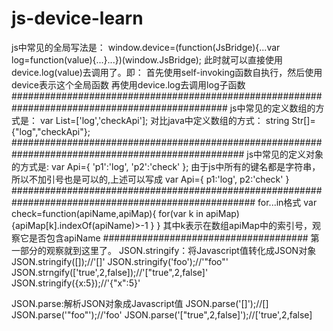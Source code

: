 # js-device-learn
js中常见的全局写法是：
window.device=(function(JsBridge){...var log=function(value){...}...})(window.JsBridge);
此时就可以直接使用device.log(value)去调用了。即：
首先使用self-invoking函数自执行，然后使用device表示这个全局函数
再使用device.log去调用log子函数
###############################################################################################
js中常见的定义数组的方式是：
var List=['log','checkApi'];
对比java中定义数组的方式：
string Str[]={"log","checkApi"};
##################################################################################################
js中常见的定义对象的方式是:
var Api={
'p1':'log',
'p2':'check'
};
由于js中所有的键名都是字符串，所以不加引号也是可以的,上述可以写成
var Api={
p1:'log',
p2:'check'
}
####################################################################################################
for...in格式
var check=function(apiName,apiMap){
for(var k in apiMap)
{apiMap[k].indexOf(apiName)>-1
}
}
其中k表示在数组apiMap中的索引号，观察它是否包含apiName
#####################################
第一部分的观察就到这里了。
JSON.stringify：将Javascript值转化成JSON对象
JSON.stringify([]);//'[]'
JSON.stringify('foo');//'"foo"'
JSON.strngify(['true',2,false]);//'["true",2,false]'
JSON.stringify({x:5});//'{"x":5}'

JSON.parse:解析JSON对象成Javascript值
JSON.parse('[]');//[]
JSON.parse('"foo"');//'foo'
JSON.parse('["true",2,false]');//['true',2,false]
